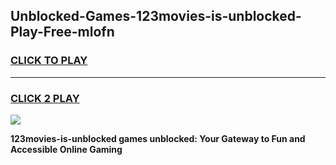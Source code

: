 
## Unblocked-Games-123movies-is-unblocked-Play-Free-mlofn
<h3>
<a href="https://premium76.site?title=123movies-is-unblocked&ref=17A">CLICK TO PLAY</a></h3>
<hr>

<h3>
<a href="https://premium76.site?title=123movies-is-unblocked&ref=17A">CLICK 2 PLAY</a>
  
</h3>

<a href="https://premium76.site?title=123movies-is-unblocked&ref=17A"><img src="https://clearcache.store/games.png"></a>


**123movies-is-unblocked games unblocked: Your Gateway to Fun and Accessible Online Gaming**

